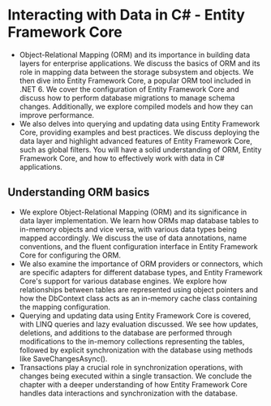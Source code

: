 # Interacting with Data in C# - Entity Framework Core
- Object-Relational Mapping (ORM) and its importance in building data layers for enterprise applications. We discuss the basics of ORM and its role in mapping data between the storage subsystem and objects. We then dive into Entity Framework Core, a popular ORM tool included in .NET 6. We cover the configuration of Entity Framework Core and discuss how to perform database migrations to manage schema changes. Additionally, we explore compiled models and how they can improve performance.
- We also delves into querying and updating data using Entity Framework Core, providing examples and best practices. We discuss deploying the data layer and highlight advanced features of Entity Framework Core, such as global filters. You will have a solid understanding of ORM, Entity Framework Core, and how to effectively work with data in C# applications.

## Understanding ORM basics
- We explore Object-Relational Mapping (ORM) and its significance in data layer implementation. We learn how ORMs map database tables to in-memory objects and vice versa, with various data types being mapped accordingly. We discuss the use of data annotations, name conventions, and the fluent configuration interface in Entity Framework Core for configuring the ORM.
- We also examine the importance of ORM providers or connectors, which are specific adapters for different database types, and Entity Framework Core's support for various database engines. We explore how relationships between tables are represented using object pointers and how the DbContext class acts as an in-memory cache class containing the mapping configuration.
- Querying and updating data using Entity Framework Core is covered, with LINQ queries and lazy evaluation discussed. We see how updates, deletions, and additions to the database are performed through modifications to the in-memory collections representing the tables, followed by explicit synchronization with the database using methods like SaveChangesAsync().
- Transactions play a crucial role in synchronization operations, with changes being executed within a single transaction. We conclude the chapter with a deeper understanding of how Entity Framework Core handles data interactions and synchronization with the database.

